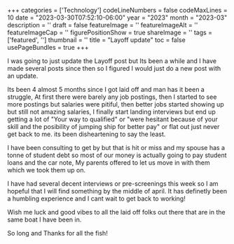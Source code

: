 ﻿+++
categories = ['Technology']
codeLineNumbers = false
codeMaxLines = 10
date = "2023-03-30T07:52:10-06:00"
year = "2023"
month = "2023-03"
description = ''
draft = false
featureImage = ''
featureImageAlt = ''
featureImageCap = ''
figurePositionShow = true
shareImage = ''
tags = ['featured', '']
thumbnail = ''
title = "Layoff update"
toc = false
usePageBundles = true
+++

I was going to just update the Layoff post but Its been a while and I have made several posts since then so I figured I would just do a new post with an update. 

Its been 4 almost 5 months since I got laid off and man has it been a struggle, At first there were barely any job postings, then I started to see more postings but salaries were pitiful, then better jobs started showing up but still not amazing salaries, I finally start landing interviews but end up getting a lot of "Your way to qualified" or "were hesitant because of your skill and the posibility of jumping ship for better pay" or flat out just never get back to me. its been disheartening to say the least. 

I have been consulting to get by but that is hit or miss and my spouse has a tonne of student debt so most of our money is actually going to pay student loans and the car note, My parents offered to let us move in with them which we took them up on.

I have had several decent interviews or pre-screenings this week so I am hopeful that I will find something by the middle of april. It has definetly been a humbling experience and I cant wait to get back to working!

Wish me luck and good vibes to all the laid off folks out there that are in the same boat I have been in. 

So long and Thanks for all the fish!
